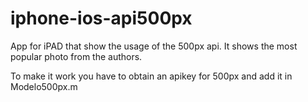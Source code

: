 iphone-ios-api500px
===================

App for iPAD that show the usage of the 500px api. It shows the most popular photo from the authors.

To make it work you have to obtain an apikey for 500px and add it in Modelo500px.m
